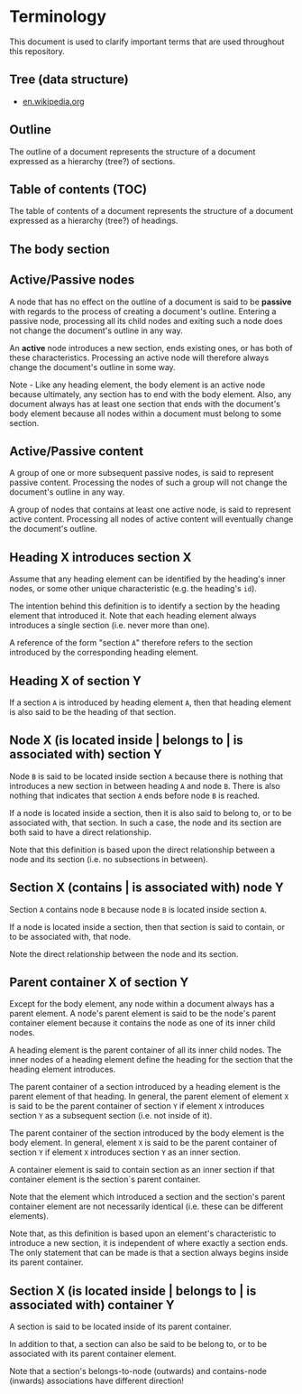 
# Terminology

This document is used to clarify important terms that are used throughout this
repository.

## Tree (data structure)

* [en.wikipedia.org](https://en.wikipedia.org/wiki/Tree_(data_structure))

## Outline

The outline of a document represents the structure of a document expressed as a
hierarchy (tree?) of sections.

## Table of contents (TOC)

The table of contents of a document represents the structure of a document
expressed as a hierarchy (tree?) of headings.

## The body section



## Active/Passive nodes

A node that has no effect on the outline of a document is said to be **passive**
with regards to the process of creating a document's outline. Entering a passive
node, processing all its child nodes and exiting such a node does not change the
document's outline in any way.

An **active** node introduces a new section, ends existing ones, or has both
of these characteristics. Processing an active node will therefore always change
the document's outline in some way.

Note - Like any heading element, the body element is an active node because
ultimately, any section has to end with the body element. Also, any document
always has at least one section that ends with the document's body element
because all nodes within a document must belong to some section.

## Active/Passive content

A group of one or more subsequent passive nodes, is said to represent passive
content. Processing the nodes of such a group will not change the document's
outline in any way.

A group of nodes that contains at least one active node, is said to represent
active content. Processing all nodes of active content will eventually change
the document's outline.

## Heading X introduces section X

Assume that any heading element can be identified by the heading's inner nodes,
or some other unique characteristic (e.g. the heading's `id`).

The intention behind this definition is to identify a section by the heading
element that introduced it. Note that each heading element always introduces a
single section (i.e. never more than one).

A reference of the form "section `A`" therefore refers to the section introduced
by the corresponding heading element.

## Heading X of section Y

If a section `A` is introduced by heading element `A`, then that heading element
is also said to be the heading of that section.

## Node X (is located inside | belongs to | is associated with) section Y

Node `B` is said to be located inside section `A` because there is nothing that
introduces a new section in between heading `A` and node `B`. There is also
nothing that indicates that section `A` ends before node `B` is reached.

If a node is located inside a section, then it is also said to belong to, or to
be associated with, that section. In such a case, the node and its section are
both said to have a direct relationship.

Note that this definition is based upon the direct relationship between a node
and its section (i.e. no subsections in between).

## Section X (contains | is associated with) node Y

Section `A` contains node `B` because node `B` is located inside section `A`.

If a node is located inside a section, then that section is said to contain, or
to be associated with, that node.

Note the direct relationship between the node and its section.

## Parent container X of section Y

Except for the body element, any node within a document always has a parent
element. A node's parent element is said to be the node's parent container
element because it contains the node as one of its inner child nodes.

A heading element is the parent container of all its inner child nodes. The inner
nodes of a heading element define the heading for the section that the heading
element introduces.

The parent container of a section introduced by a heading element is the parent
element of that heading. In general, the parent element of element `X` is said
to be the parent container of section `Y` if element `X` introduces section `Y`
as a subsequent section (i.e. not inside of it).

The parent container of the section introduced by the body element is the body
element. In general, element `X` is said to be the parent container of section
`Y` if element `X` introduces section `Y` as an inner section.

A container element is said to contain section as an inner section if that
container element is the section`s parent container.

Note that the element which introduced a section and the section's parent
container element are not necessarily identical (i.e. these can be different
elements).

Note that, as this definition is based upon an element's characteristic to
introduce a new section, it is independent of where exactly a section ends. The
only statement that can be made is that a section always begins inside its
parent container.

## Section X (is located inside | belongs to | is associated with) container Y

A section is said to be located inside of its parent container.

In addition to that, a section can also be said to be belong to, or to be
associated with its parent container element.

Note that a section's belongs-to-node (outwards) and contains-node (inwards)
associations have different direction!

